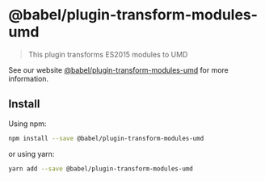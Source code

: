 # @babel/plugin-transform-modules-umd

> This plugin transforms ES2015 modules to UMD

See our website [@babel/plugin-transform-modules-umd](https://babeljs.io/docs/en/next/babel-plugin-transform-modules-umd.html) for more information.

## Install

Using npm:

```sh
npm install --save @babel/plugin-transform-modules-umd
```

or using yarn:

```sh
yarn add --save @babel/plugin-transform-modules-umd
```

